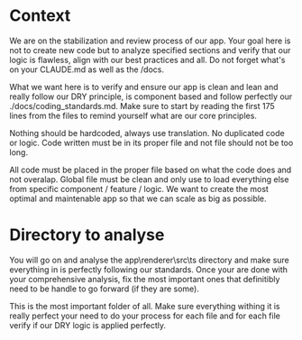 

# Context

We are on the stabilization and review process of our app.
Your goal here is not to create new code but to analyze specified sections and verify that our logic is flawless, align with our best practices and all.
Do not forget what's on your CLAUDE.md as well as the /docs.

What we want here is to verify and ensure our app is clean and lean and really follow our DRY principle, is component based and follow perfectly our ./docs/coding_standards.md.
Make sure to start by reading the first 175 lines from the files to remind yourself what are our core principles.

Nothing should be hardcoded, always use translation.
No duplicated code or logic.
Code written must be in its proper file and not file should not be too long.

All code must be placed in the proper file based on what the code does and not overalap. 
Global file must be clean and only use to load everything else from specific component / feature / logic.
We want to create the most optimal and maintenable app so that we can scale as big as possible.


# Directory to analyse
You will go on and analyse the app\renderer\src\ts directory and make sure everything in is perfectly following our standards.
Once your are done with your comprehensive analysis, fix the most important ones that definitibly need to be handle to go forward (if they are some). 

This is the most important folder of all. Make sure everything withing it is really perfect your need to do your process for each file and for each file verify if our DRY logic is applied perfectly.